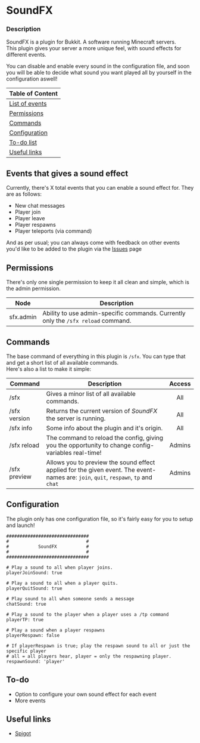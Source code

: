 # SoundFX
### Description
SoundFX is a plugin for Bukkit. A software running Minecraft servers.  
This plugin gives your server a more unique feel, with sound effects for different events.

You can disable and enable every sound in the configuration file, and soon you will be able to decide what sound you want played all by yourself in the configuration aswell!

Table of Content |
--- |
[List of events](#events-that-gives-a-sound-effect) |
[Permissions](#permissions) |
[Commands](#commands) |
[Configuration](#configuration) |
[To-do list](#to-do) |
[Useful links](#useful-links) |

## Events that gives a sound effect
Currently, there's X total events that you can enable a sound effect for. They are as follows:
* New chat messages
* Player join
* Player leave
* Player respawns
* Player teleports (via command)

And as per usual; you can always come with feedback on other events you'd like to be added to the plugin via the [Issues](https://github.com/condolent/SoundFX/issues) page

## Permissions
There's only one single permission to keep it all clean and simple, which is the admin permission.

Node | Description
--- | ---
sfx.admin | Ability to use admin-specific commands. Currently only the `/sfx reload` command.

## Commands
The base command of everything in this plugin is `/sfx`. You can type that and get a short list of all available commands.  
Here's also a list to make it simple:

Command | Description | Access
--- | --- | :---:
/sfx | Gives a minor list of all available commands. | All
/sfx version | Returns the current version of _SoundFX_ the server is running. | All
/sfx info | Some info about the plugin and it's origin. | All
/sfx reload | The command to reload the config, giving you the opportunity to change config-variables real-time! | Admins
/sfx preview <event> | Allows you to preview the sound effect applied for the given event. The event-names are: `join`, `quit`, `respawn`, `tp` and `chat` | Admins

## Configuration
The plugin only has one configuration file, so it's fairly easy for you to setup and launch!
```
###############################
#                             #
#           SoundFX           #
#                             #
###############################

# Play a sound to all when player joins.
playerJoinSound: true

# Play a sound to all when a player quits.
playerQuitSound: true

# Play sound to all when someone sends a message
chatSound: true

# Play a sound to the player when a player uses a /tp command
playerTP: true

# Play a sound when a player respawns
playerRespawn: false

# If playerRespawn is true; play the respawn sound to all or just the specific player
# all = all players hear, player = only the respawning player.
respawnSound: 'player'
```

## To-do
* Option to configure your own sound effect for each event
* More events

## Useful links
* [Spigot](https://www.spigotmc.org/resources/soundfx.33988/)

